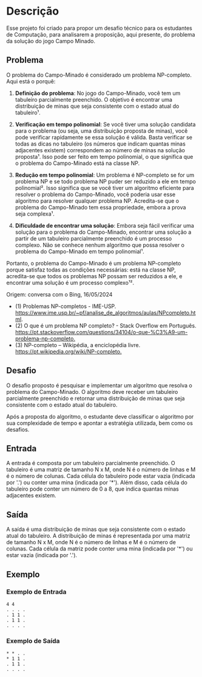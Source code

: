 # Descrição

Esse projeto foi criado para propor um desafio técnico para os estudantes de Computação, para analisarem a proposição, aqui presente, do problema da solução do jogo Campo Minado.

## Problema

O problema do Campo-Minado é considerado um problema NP-completo. Aqui está o porquê:

1. **Definição do problema**: No jogo do Campo-Minado, você tem um tabuleiro parcialmente preenchido. O objetivo é encontrar uma distribuição de minas que seja consistente com o estado atual do tabuleiro¹.

2. **Verificação em tempo polinomial**: Se você tiver uma solução candidata para o problema (ou seja, uma distribuição proposta de minas), você pode verificar rapidamente se essa solução é válida. Basta verificar se todas as dicas no tabuleiro (os números que indicam quantas minas adjacentes existem) correspondem ao número de minas na solução proposta¹. Isso pode ser feito em tempo polinomial, o que significa que o problema do Campo-Minado está na classe NP.

3. **Redução em tempo polinomial**: Um problema é NP-completo se for um problema NP e se todo problema NP puder ser reduzido a ele em tempo polinomial². Isso significa que se você tiver um algoritmo eficiente para resolver o problema do Campo-Minado, você poderia usar esse algoritmo para resolver qualquer problema NP. Acredita-se que o problema do Campo-Minado tem essa propriedade, embora a prova seja complexa¹.

4. **Dificuldade de encontrar uma solução**: Embora seja fácil verificar uma solução para o problema do Campo-Minado, encontrar uma solução a partir de um tabuleiro parcialmente preenchido é um processo complexo. Não se conhece nenhum algoritmo que possa resolver o problema do Campo-Minado em tempo polinomial¹.

Portanto, o problema do Campo-Minado é um problema NP-completo porque satisfaz todas as condições necessárias: está na classe NP, acredita-se que todos os problemas NP possam ser reduzidos a ele, e encontrar uma solução é um processo complexo¹².

Origem: conversa com o Bing, 16/05/2024

- (1) Problemas NP-completos - IME-USP. <https://www.ime.usp.br/~pf/analise_de_algoritmos/aulas/NPcompleto.html>.
- (2) O que é um problema NP completo? - Stack Overflow em Português. <https://pt.stackoverflow.com/questions/34104/o-que-%C3%A9-um-problema-np-completo.>
- (3) NP-completo – Wikipédia, a enciclopédia livre. <https://pt.wikipedia.org/wiki/NP-completo.>

## Desafio

O desafio proposto é pesquisar e implementar um algoritmo que resolva o problema do Campo-Minado. O algoritmo deve receber um tabuleiro parcialmente preenchido e retornar uma distribuição de minas que seja consistente com o estado atual do tabuleiro.

Após a proposta do algoritmo, o estudante deve classificar o algoritmo por sua complexidade de tempo e apontar a estratégia utilizada, bem como os desafios.

## Entrada

A entrada é composta por um tabuleiro parcialmente preenchido. O tabuleiro é uma matriz de tamanho N x M, onde N é o número de linhas e M é o número de colunas. Cada célula do tabuleiro pode estar vazia (indicada por '.') ou conter uma mina (indicada por '*'). Além disso, cada célula do tabuleiro pode conter um número de 0 a 8, que indica quantas minas adjacentes existem.

## Saída

A saída é uma distribuição de minas que seja consistente com o estado atual do tabuleiro. A distribuição de minas é representada por uma matriz de tamanho N x M, onde N é o número de linhas e M é o número de colunas. Cada célula da matriz pode conter uma mina (indicada por '*') ou estar vazia (indicada por '.').

## Exemplo

### Exemplo de Entrada

```plaintext
4 4
. . . .
. 1 1 .
. 1 1 .
. . . .
```

### Exemplo de Saída

```plaintext
* * . .
* 1 1 .
. 1 1 .
. . . .
```

